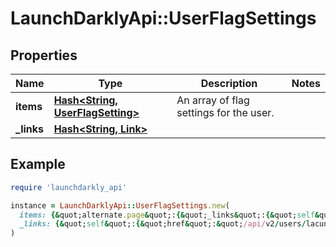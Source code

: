 # LaunchDarklyApi::UserFlagSettings

## Properties

| Name | Type | Description | Notes |
| ---- | ---- | ----------- | ----- |
| **items** | [**Hash&lt;String, UserFlagSetting&gt;**](UserFlagSetting.md) | An array of flag settings for the user. |  |
| **_links** | [**Hash&lt;String, Link&gt;**](Link.md) |  |  |

## Example

```ruby
require 'launchdarkly_api'

instance = LaunchDarklyApi::UserFlagSettings.new(
  items: {&quot;alternate.page&quot;:{&quot;_links&quot;:{&quot;self&quot;:{&quot;href&quot;:&quot;/api/v2/users/lacuna/production/Abbie_Braun/flags/alternate.page&quot;,&quot;type&quot;:&quot;application/json&quot;}},&quot;_value&quot;:false,&quot;setting&quot;:null},&quot;sort.order&quot;:{&quot;_links&quot;:{&quot;self&quot;:{&quot;href&quot;:&quot;/api/v2/users/lacuna/production/Abbie_Braun/flags/sort.order&quot;,&quot;type&quot;:&quot;application/json&quot;}},&quot;_value&quot;:true,&quot;setting&quot;:null}},
  _links: {&quot;self&quot;:{&quot;href&quot;:&quot;/api/v2/users/lacuna/production/Abbie_Braun/flags&quot;,&quot;type&quot;:&quot;application/json&quot;}}
)
```


